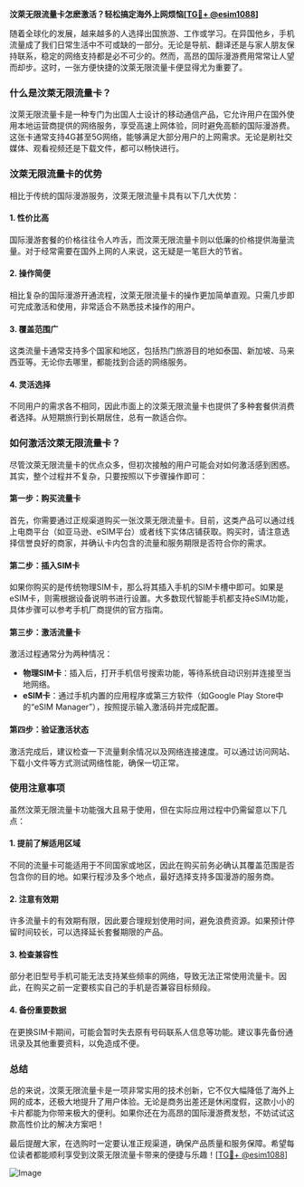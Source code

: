 **汶萊无限流量卡怎麽激活？轻松搞定海外上网烦恼[[TG💪+ @esim1088](https://t.me/s/esim1088)]**

随着全球化的发展，越来越多的人选择出国旅游、工作或学习。在异国他乡，手机流量成了我们日常生活中不可或缺的一部分。无论是导航、翻译还是与家人朋友保持联系，稳定的网络支持都是必不可少的。然而，高昂的国际漫游费用常常让人望而却步。这时，一张方便快捷的汶萊无限流量卡便显得尤为重要了。

### 什么是汶萊无限流量卡？

汶萊无限流量卡是一种专门为出国人士设计的移动通信产品，它允许用户在国外使用本地运营商提供的网络服务，享受高速上网体验，同时避免高额的国际漫游费。这张卡通常支持4G甚至5G网络，能够满足大部分用户的上网需求。无论是刷社交媒体、观看视频还是下载文件，都可以畅快进行。

### 汶萊无限流量卡的优势

相比于传统的国际漫游服务，汶萊无限流量卡具有以下几大优势：

#### 1. **性价比高**
国际漫游套餐的价格往往令人咋舌，而汶萊无限流量卡则以低廉的价格提供海量流量。对于经常需要在国外上网的人来说，这无疑是一笔巨大的节省。

#### 2. **操作简便**
相比复杂的国际漫游开通流程，汶萊无限流量卡的操作更加简单直观。只需几步即可完成激活和使用，非常适合不熟悉技术操作的用户。

#### 3. **覆盖范围广**
这类流量卡通常支持多个国家和地区，包括热门旅游目的地如泰国、新加坡、马来西亚等。无论你去哪里，都能找到合适的网络服务。

#### 4. **灵活选择**
不同用户的需求各不相同，因此市面上的汶萊无限流量卡也提供了多种套餐供消费者选择。从短期旅行到长期居住，总有一款适合你。

### 如何激活汶萊无限流量卡？

尽管汶萊无限流量卡的优点众多，但初次接触的用户可能会对如何激活感到困惑。其实，整个过程并不复杂，只要按照以下步骤操作即可：

#### 第一步：购买流量卡
首先，你需要通过正规渠道购买一张汶萊无限流量卡。目前，这类产品可以通过线上电商平台（如亚马逊、eSIM平台）或者线下实体店铺获取。购买时，请注意选择信誉良好的商家，并确认卡内包含的流量和服务期限是否符合你的需求。

#### 第二步：插入SIM卡
如果你购买的是传统物理SIM卡，那么将其插入手机的SIM卡槽中即可。如果是eSIM卡，则需根据设备说明书进行设置。大多数现代智能手机都支持eSIM功能，具体步骤可以参考手机厂商提供的官方指南。

#### 第三步：激活流量卡
激活过程通常分为两种情况：
- **物理SIM卡**：插入后，打开手机信号搜索功能，等待系统自动识别并连接至当地网络。
- **eSIM卡**：通过手机内置的应用程序或第三方软件（如Google Play Store中的“eSIM Manager”），按照提示输入激活码并完成配置。

#### 第四步：验证激活状态
激活完成后，建议检查一下流量剩余情况以及网络连接速度。可以通过访问网站、下载小文件等方式测试网络性能，确保一切正常。

### 使用注意事项

虽然汶萊无限流量卡功能强大且易于使用，但在实际应用过程中仍需留意以下几点：

#### 1. **提前了解适用区域**
不同的流量卡可能适用于不同国家或地区，因此在购买前务必确认其覆盖范围是否包含你的目的地。如果行程涉及多个地点，最好选择支持多国漫游的服务商。

#### 2. **注意有效期**
许多流量卡的有效期有限，因此要合理规划使用时间，避免浪费资源。如果预计停留时间较长，可以选择延长套餐期限的产品。

#### 3. **检查兼容性**
部分老旧型号手机可能无法支持某些频率的网络，导致无法正常使用流量卡。因此，在购买之前一定要核实自己的手机是否兼容目标频段。

#### 4. **备份重要数据**
在更换SIM卡期间，可能会暂时失去原有号码联系人信息等功能。建议事先备份通讯录及其他重要资料，以免造成不便。

### 总结

总的来说，汶萊无限流量卡是一项非常实用的技术创新，它不仅大幅降低了海外上网的成本，还极大地提升了用户体验。无论是商务出差还是休闲度假，这款小小的卡片都能为你带来极大的便利。如果你还在为高昂的国际漫游费发愁，不妨试试这款高性价比的解决方案吧！

最后提醒大家，在选购时一定要认准正规渠道，确保产品质量和服务保障。希望每位读者都能顺利享受到汶萊无限流量卡带来的便捷与乐趣！[[TG💪+ @esim1088](https://t.me/s/esim1088)]

![Image](https://i.postimg.cc/4NQfJmqS/Snipaste-2025-05-13-00-14-12.png)
